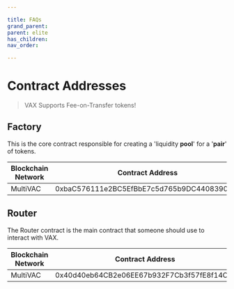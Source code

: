 ```yaml
---

title: FAQs
grand_parent:
parent: elite
has_children:
nav_order:

---
```


# Contract Addresses
> VAX Supports Fee-on-Transfer tokens!

## Factory
This is the core contract responsible for creating a 'liquidity **pool**' for a '**pair**' of tokens.

Blockchain Network | Contract Address
------------------ | ----------------
MultiVAC           | 0xbaC576111e2BC5EfBbE7c5d765b9DC44083901fD

## Router
The Router contract is the main contract that someone should use to interact with VAX.

Blockchain Network | Contract Address
------------------ | ----------------
MultiVAC           | 0x40d40eb64CB2e06EE67b932F7Cb3f57fE8f14C2f